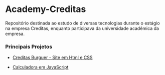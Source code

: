 # Academy-Creditas
Repositório destinada ao estudo de diversas tecnologias durante o estágio na empresa Creditas, enquanto participava da universidade acadêmica da empresa.


### Principais Projetos
- <a href="https://github.com/DaianedaSilva/Academy-Creditas/tree/main/Projeto%20-%20Creditas%20Burger"> Creditas Burguer - Site em Html e CSS  </a>

- <a href="https://github.com/DaianedaSilva/Academy-Creditas/tree/main/Projeto%20-%20Creditas%20Burger"> Calculadora em JavaScript  </a>
